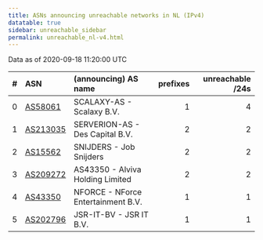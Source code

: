 ```yaml
---
title: ASNs announcing unreachable networks in NL (IPv4)
datatable: true
sidebar: unreachable_sidebar
permalink: unreachable_nl-v4.html
---
```


Data as of 2020-09-18 11:20:00 UTC


<div class="datatable-begin"></div>

|   # | ASN                                      | (announcing) AS name               |   prefixes |   unreachable /24s |
|----:|:-----------------------------------------|:-----------------------------------|-----------:|-------------------:|
|   0 | [AS58061](unreachable_AS58061-v4.html)   | SCALAXY-AS - Scalaxy B.V.          |          1 |                  4 |
|   1 | [AS213035](unreachable_AS213035-v4.html) | SERVERION-AS - Des Capital B.V.    |          2 |                  2 |
|   2 | [AS15562](unreachable_AS15562-v4.html)   | SNIJDERS - Job Snijders            |          2 |                  2 |
|   3 | [AS209272](unreachable_AS209272-v4.html) | AS43350 - Alviva Holding Limited   |          2 |                  2 |
|   4 | [AS43350](unreachable_AS43350-v4.html)   | NFORCE - NForce Entertainment B.V. |          1 |                  1 |
|   5 | [AS202796](unreachable_AS202796-v4.html) | JSR-IT-BV - JSR IT B.V.            |          1 |                  1 |

<div class="datatable-end"></div>